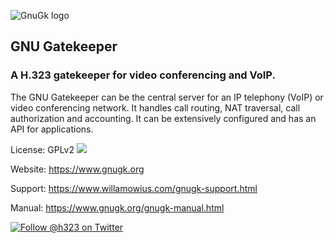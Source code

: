 ![GnuGk logo](https://www.gnugk.org/logo.gif)
## GNU Gatekeeper

### A H.323 gatekeeper for video conferencing and VoIP.

The GNU Gatekeeper can be the central server for an IP telephony (VoIP) or video conferencing network. 
It handles call routing, NAT traversal, call authorization and accounting. It can be extensively configured and has an API for applications.

License: GPLv2  ![](https://img.shields.io/badge/license-GPL-green.svg)

Website: https://www.gnugk.org

Support: https://www.willamowius.com/gnugk-support.html

Manual: https://www.gnugk.org/gnugk-manual.html

[![Follow @h323 on Twitter](https://img.shields.io/twitter/follow/h323.svg?style=social)](https://twitter.com/intent/follow?screen_name=h323)

